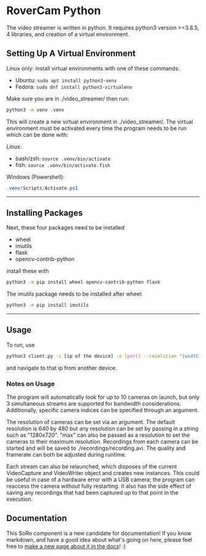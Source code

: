# RoverCam Python

The video streamer is written in python. It requires python3 version >=3.8.5, 4 libraries, and creation of a virtual environment.

## Setting Up A Virtual Environment

Linux only: install virtual environments with one of these commands:

- Ubuntu: `sudo apt install python3-venv`
- Fedora: `sudo dnf install python3-virtualenv`

Make sure you are in ./video_streamer/ then run:

```bash
python3 -m venv .venv
```

This will create a new virtual environment in ./video_streamer/. The virtual environment must be activated every time the program needs to be run which can be done with:

Linux:

- bash/zsh: `source .venv/bin/activate`
- fish: `source .venv/bin/activate.fish`

Windows (Powershell):

```powershell
.venv/Scripts/Activate.ps1
```

---

## Installing Packages

Next, these four packages need to be installed

- wheel
- imutils
- flask
- opencv-contrib-python

install these with

```bash
python3 -m pip install wheel opencv-contrib-python flask
```

The imutils package needs to be installed after wheel:

```bash
python3 -m pip install imutils
```

---

## Usage

To run, use

```bash
python3 client.py -i [ip of the device] -o [port] --resolution "{width}x{height}" --source 1,2,3
```

and navigate to that ip from another device.

### Notes on Usage

The program will automatically look for up to 10 cameras on launch, but only 3 simultaneous streams are supported for bandwidth considerations. Additionally, specific camera indices can be specified through an argument.

The resolution of cameras can be set via an argument. The default resolution is 640 by 480 but any resolution can be set by passing in a string such as "1280x720". "max" can also be passed as a resolution to set the cameras to their maximum resolution. Recordings from each camera can be started and will be saved to ./recordings/recording.avi. The quality and framerate can both be adjusted during runtime.

Each stream can also be relaunched, which disposes of the current VideoCapture and VideoWriter object and creates new instances. This could be useful in case of a hardware error with a USB camera; the program can reaccess the camera without fully restarting. It also has the side effect of saving any recordings that had been captured up to that point in the execution.

## Documentation

This SoRo component is a new candidate for documentation! If you know markdown, and have a good idea about what's going on here, please feel free to [make a new page about it in the docs](https://sooner-rover-team.github.io/soro-documentation/html/new-page-guide.html)! :)
